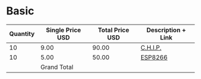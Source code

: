 # Basic

| Quantity | Single Price USD | Total Price USD | Description + Link |
| -------- | ---------------- | --------------- | ------------------ |
|    10    |        9.00      |       90.00     |       [C.H.I.P.](https://getchip.com/pages/chip)     |
|    10    |        5.00      |       50.00     |       [ESP8266](https://espressif.com/en/products/hardware/esp8266ex/overview)      |
|          |    Grand Total   |                 |                    |
